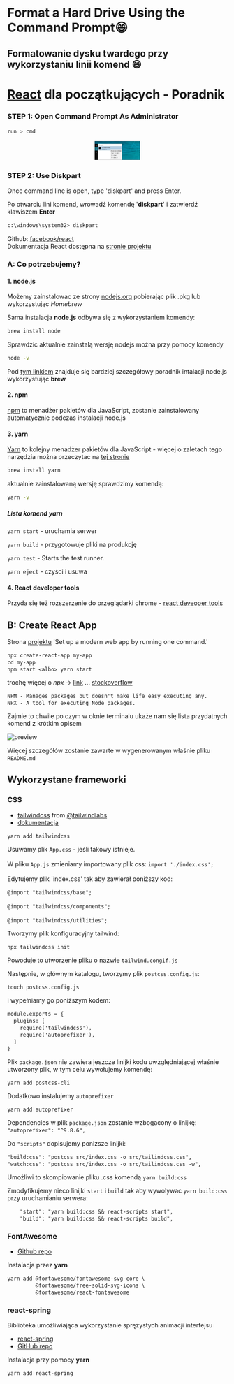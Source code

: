 # Format a Hard Drive Using the Command Prompt😄

## Formatowanie dysku twardego przy wykorzystaniu linii komend 😄

<!-- ...trying to figure out how it is working -->


# [React][react-url] dla początkujących - Poradnik 

### STEP 1: Open Command Prompt As Administrator

```bash
run > cmd
```

<p align="center">
    <img alt="react" width="104px" src="https://raw.githubusercontent.com/pajlotapps/diskpart/main/src/asAdmin.jpg" alt="run as administrator">
</p>

### STEP 2: Use Diskpart

Once command line is open, type 'diskpart' and press Enter.

Po otwarciu lini komend, wrowadź komendę '**diskpart**' i zatwierdź klawiszem **Enter**

```bash
c:\windows\system32> diskpart
```


<!-- <h3 align="center"> <a href="https://pl.reactjs.org">React</a></h3> -->


Github: [facebook/react](https://github.com/facebook/react) <br/>
Dokumentacja React dostępna na [stronie projektu](https://reactjs.org/docs)

### A: Co potrzebujemy?

#### 1. node.js

Możemy zainstalowac ze strony [nodejs.org][nodejs-url] pobierając plik .pkg
lub wykorzystując *Homebrew* 



Sama instalacja **node.js** odbywa się z wykorzystaniem komendy:

```zsh
brew install node
```

Sprawdzic aktualnie zainstalą wersję nodejs można przy pomocy komendy

```zsh
node -v
```

Pod [tym linkiem](https://changelog.com/posts/install-node-js-with-homebrew-on-os-x) znajduje się bardziej szczegółowy poradnik intalacji node.js wykorzystując **brew**

#### 2. npm 
[npm][npmjs-url] to  menadżer pakietów dla JavaScript, zostanie zainstalowany automatycznie podczas instalacji node.js
 
#### 3. yarn
[Yarn][yarn-url] to kolejny menadżer pakietów dla JavaScript - więcej o zaletach tego narzędzia można przeczytac na [tej stronie](https://www.nafrontendzie.pl/czym-jest-yarn-czego-sluzy)

```zsh
brew install yarn
```

aktualnie zainstalowaną wersję sprawdzimy komendą:
```zsh
yarn -v
```

##### Lista komend yarn

`yarn start` - uruchamia serwer

`yarn build` - przygotowuje pliki na produkcję

`yarn test` -  Starts the test runner.

`yarn eject` - czyści i usuwa

#### 4. React developer tools
Przyda się też rozszerzenie do przeglądarki chrome - [react deveoper tools][rdt-url]
 
## B: Create React App
Strona [projektu][create-react-url]
'Set up a modern web app by running one command.'
 
```
npx create-react-app my-app
cd my-app
npm start <albo> yarn start
```

trochę więcej o *npx* -> [link](https://blog.npmjs.org/post/162869356040/introducing-npx-an-npm-package-runner) ... [stockoverflow](https://stackoverflow.com/questions/50605219/difference-between-npx-and-npm)

```
NPM - Manages packages but doesn't make life easy executing any.
NPX - A tool for executing Node packages.
```

Zajmie to chwile po czym w oknie terminalu ukaże nam się lista przydatnych komend z krótkim opisem

![preview][c-r-a-url]

Więcej szczegółów zostanie zawarte w wygenerowanym właśnie pliku `README.md`

## Wykorzystane frameworki
### CSS
* [tailwindcss](https://tailwindcss.com) from [@tailwindlabs](https://github.com/tailwindlabs)
* [dokumentacja](https://tailwindcss.com/docs/installation)
  
```
yarn add tailwindcss
```

Usuwamy plik `App.css` - jeśli takowy istnieje.<br/><br/>
W pliku `App.js` zmieniamy importowany plik css: `import './index.css';`<br/><br/>
Edytujemy plik `index.css' tak aby zawierał poniższy kod:

```
@import "tailwindcss/base";

@import "tailwindcss/components";

@import "tailwindcss/utilities";
```

Tworzymy plik konfiguracyjny tailwind:
```
npx tailwindcss init
```
Powoduje to utworzenie pliku o nazwie `tailwind.congif.js`

Następnie, w głównym katalogu, tworzymy plik `postcss.config.js`:  
```
touch postcss.config.js
```
i wypełniamy go poniższym kodem:
```
module.exports = {
  plugins: [
    require('tailwindcss'),
    require('autoprefixer'),
  ]
}
```

Plik `package.json` nie zawiera jeszcze linijki kodu uwzględniającej właśnie utworzony plik, w tym celu wywołujemy komendę:
```
yarn add postcss-cli
```

Dodatkowo instalujemy `autoprefixer`

```
yarn add autoprefixer
```
Dependencies w plik `package.json` zostanie wzbogacony o linijkę: `"autoprefixer": "^9.8.6",`

Do `"scripts"` dopisujemy ponizsze linijki:
```
"build:css": "postcss src/index.css -o src/tailindcss.css",
"watch:css": "postcss src/index.css -o src/tailindcss.css -w",
```
Umożliwi to skompiowanie pliku .css komendą `yarn build:css`

Zmodyfikujemy nieco linijki `start` i `build` tak aby wywolywac `yarn build:css` przy uruchamianiu serwera:

```
    "start": "yarn build:css && react-scripts start",
    "build": "yarn build:css && react-scripts build",
````

### FontAwesome
* [Github repo](https://github.com/FortAwesome/react-fontawesome)

Instalacja przez **yarn**
```
yarn add @fortawesome/fontawesome-svg-core \
         @fortawesome/free-solid-svg-icons \
         @fortawesome/react-fontawesome
```

### react-spring
Biblioteka umożliwiająca wykorzystanie spręzystych animacji interfejsu

* [react-spring](https://www.react-spring.io)
* [GitHub repo](https://github.com/react-spring/react-spring)

Instalacja przy pomocy **yarn**
```
yarn add react-spring
```

<!-- Poradnik bazuje na repozytorium [QuentinWatt](https://github.com/QuentinWatt) <br/>
oraz jego tutorialu (React JS for beginners) [YouTube](https://www.youtube.com/watch?v=HDEVMozZhv8&list=PL41lfR-6DnOoTiHU4Ub6efP-p3xAq3eiV). -->


<!-- Linki -->
[nodejs-url]: https://nodejs.org/en/
[npmjs-url]: https://www.npmjs.com
[yarn-url]: https://yarnpkg.com
[rdt-url]: https://chrome.google.com/webstore/detail/react-developer-tools/fmkadmapgofadopljbjfkapdkoienihi
[react-url]: https://pl.reactjs.org/
[create-react-url]: https://create-react-app.dev

[c-r-a-url]: https://raw.githubusercontent.com/pajlotapps/React-dla-poczatkujacych-poradnik/master/cra.png?raw=true
